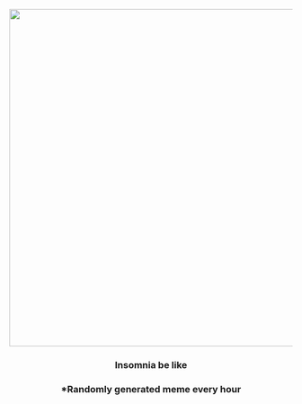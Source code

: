 <p align="center">
        <img src="https://i.redd.it/up33vp5th5p81.gif" width="600" height="600">
        </p>
        <h3 align="center">Insomnia be like</h3>
        <h3 align="center">*Randomly generated meme every hour</h3>
    